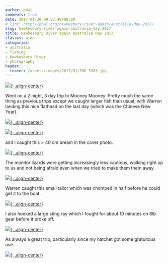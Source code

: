 ```yaml
---
author: phwl
comments: true
date: 2017-01-30 09:53:40+00:00
# link: http://phwl.org/hawkesbury-river-again-australia-day-2017/
slug: hawkesbury-river-again-australia-day-2017
title: Hawkesbury River again Australia Day 2017
classes: wide
categories:
- australia
- fishing
- Hawkesbury River
- photography
header:
  teaser: /assets/images/2017/01/IMG_5383.jpg
---
```


[![](/assets/images/2017/01/IMG_5383.jpg){: .align-center}](/assets/images/2017/01/IMG_5383.jpg)

<!-- more -->

Went on a 2 night, 3 day trip to Mooney Mooney. Pretty much the same thing as previous trips except we caught larger fish than usual, with Warren landing this nice flathead on the last day (which was the Chinese New Year).

[![](/assets/images/2017/01/IMG_5393.jpg){: .align-center}](/assets/images/2017/01/IMG_5393.jpg)

[![](/assets/images/2017/01/IMG_5396.jpg){: .align-center}](/assets/images/2017/01/IMG_5396.jpg)

and I caught this > 40 cm bream in the cover photo.

[![](/assets/images/2017/01/IMG_5387.jpg){: .align-center}](/assets/images/2017/01/IMG_5387.jpg)

The monitor lizards were getting increasingly less cautious, walking right up to us and not being afraid even when we tried to make them them away.

[![](/assets/images/2017/01/IMG_5402.jpg){: .align-center}](/assets/images/2017/01/IMG_5402.jpg)

Warren caught this small tailor which was chomped in half before he could get it to the boat.

[![](/assets/images/2017/01/IMG_5400.jpg){: .align-center}](/assets/images/2017/01/IMG_5400.jpg)

I also hooked a large sting ray which I fought for about 10 minutes on 6lb gear before it broke off.

[![](/assets/images/2017/01/IMG_5374.jpg){: .align-center}](/assets/images/2017/01/IMG_5374.jpg)

As always a great trip, particularly since my hatchet got some gratuitous use.

[![](/assets/images/2017/01/IMG_5375.jpg){: .align-center}](/assets/images/2017/01/IMG_5375.jpg)


